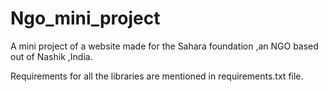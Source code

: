 # Ngo_mini_project
A mini project of a website made for the Sahara foundation ,an NGO based out of Nashik ,India.

Requirements for all the libraries are mentioned in requirements.txt file.


